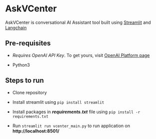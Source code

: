 # AskVCenter
AskVCenter is conversational AI Assistant tool built using [Streamlit](https://docs.streamlit.io/library/get-started) and [Langchain](https://github.com/hwchase17/langchain)

## Pre-requisites

- <em>Requires OpenAI API Key</em>. To get yours, visit [OpenAI Platform page](https://docs.streamlit.io/library/get-started)

- Python3

## Steps to run

- Clone repository

- Install streamlit using `pip install streamlit`

- Install packages in ***requirements.txt*** file using `pip install -r requirements.txt`

- Run `streamlit run vcenter_main.py` to run application on **http://localhost:8501/**
